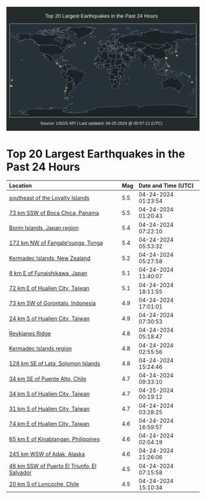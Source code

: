 ![Map](./map.png)

# Top 20 Largest Earthquakes in the Past 24 Hours

| Location | Mag | Date and Time (UTC) |
|:---|:---|:---|
| [southeast of the Loyalty Islands](https://earthquake.usgs.gov/earthquakes/eventpage/us6000mtc7) | 5.5 | 04-24-2024 01:23:54 |
| [73 km SSW of Boca Chica, Panama](https://earthquake.usgs.gov/earthquakes/eventpage/us6000mtc6) | 5.5 | 04-24-2024 01:20:43 |
| [Bonin Islands, Japan region](https://earthquake.usgs.gov/earthquakes/eventpage/us6000mtex) | 5.4 | 04-24-2024 07:22:10 |
| [172 km NW of Fangale’ounga, Tonga](https://earthquake.usgs.gov/earthquakes/eventpage/us6000mten) | 5.4 | 04-24-2024 05:53:32 |
| [Kermadec Islands, New Zealand](https://earthquake.usgs.gov/earthquakes/eventpage/us6000mtef) | 5.2 | 04-24-2024 05:27:58 |
| [8 km E of Funaishikawa, Japan](https://earthquake.usgs.gov/earthquakes/eventpage/us6000mtg4) | 5.1 | 04-24-2024 11:40:07 |
| [72 km E of Hualien City, Taiwan](https://earthquake.usgs.gov/earthquakes/eventpage/us6000mthz) | 5.1 | 04-24-2024 18:11:55 |
| [73 km SW of Gorontalo, Indonesia](https://earthquake.usgs.gov/earthquakes/eventpage/us6000mthj) | 4.9 | 04-24-2024 17:01:01 |
| [24 km S of Hualien City, Taiwan](https://earthquake.usgs.gov/earthquakes/eventpage/us6000mtey) | 4.9 | 04-24-2024 07:30:53 |
| [Reykjanes Ridge](https://earthquake.usgs.gov/earthquakes/eventpage/us6000mtec) | 4.8 | 04-24-2024 05:18:47 |
| [Kermadec Islands region](https://earthquake.usgs.gov/earthquakes/eventpage/us6000mtd5) | 4.8 | 04-24-2024 02:55:56 |
| [128 km SE of Lata, Solomon Islands](https://earthquake.usgs.gov/earthquakes/eventpage/us6000mth4) | 4.8 | 04-24-2024 15:24:46 |
| [34 km SE of Puente Alto, Chile](https://earthquake.usgs.gov/earthquakes/eventpage/us6000mtff) | 4.7 | 04-24-2024 09:33:10 |
| [34 km S of Hualien City, Taiwan](https://earthquake.usgs.gov/earthquakes/eventpage/us6000mtkr) | 4.7 | 04-25-2024 00:19:12 |
| [31 km S of Hualien City, Taiwan](https://earthquake.usgs.gov/earthquakes/eventpage/us6000mtdh) | 4.7 | 04-24-2024 03:28:25 |
| [74 km E of Hualien City, Taiwan](https://earthquake.usgs.gov/earthquakes/eventpage/us6000mthi) | 4.6 | 04-24-2024 16:59:57 |
| [65 km E of Kinablangan, Philippines](https://earthquake.usgs.gov/earthquakes/eventpage/us6000mtcx) | 4.6 | 04-24-2024 02:04:19 |
| [245 km WSW of Adak, Alaska](https://earthquake.usgs.gov/earthquakes/eventpage/us6000mtk8) | 4.6 | 04-24-2024 21:26:06 |
| [46 km SSW of Puerto El Triunfo, El Salvador](https://earthquake.usgs.gov/earthquakes/eventpage/us6000mteu) | 4.5 | 04-24-2024 07:15:58 |
| [20 km S of Loncoche, Chile](https://earthquake.usgs.gov/earthquakes/eventpage/us6000mth0) | 4.5 | 04-24-2024 15:10:34 |
